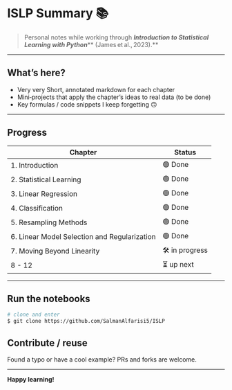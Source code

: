# ISLP Summary 📚

> Personal notes while working through ***Introduction to Statistical Learning with Python***** (James et al., 2023).**

---

## What’s here?

- Very very Short, annotated markdown for each chapter
- Mini‑projects that apply the chapter’s ideas to real data (to be done)
- Key formulas / code snippets I keep forgetting 🙃

---

## Progress

| Chapter                 | Status         |
| ----------------------- | -------------- |
| 1. Introduction | 🟢 Done |
| 2. Statistical Learning | 🟢 Done |
| 3. Linear Regression | 🟢 Done |
| 4. Classification | 🟢 Done |
| 5. Resampling Methods | 🟢 Done |
| 6. Linear Model Selection and Regularization | 🟢 Done |
| 7. Moving Beyond Linearity | 🛠 in progress |
| 8 - 12 | ⏳ up next |
---

## Run the notebooks

```bash
# clone and enter
$ git clone https://github.com/SalmanAlfarisi5/ISLP
```

## Contribute / reuse

Found a typo or have a cool example? PRs and forks are welcome. 

---

**Happy learning!**

